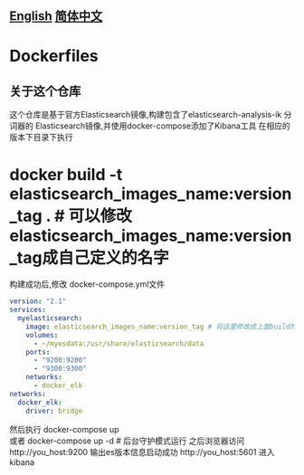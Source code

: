 ## **[English](README.md)** **[简体中文](README_en.md)**
# Dockerfiles

## 关于这个仓库

这个仓库是基于官方Elasticsearch镜像,构建包含了elasticsearch-analysis-ik 分词器的 Elasticsearch镜像,并使用docker-compose添加了Kibana工具
在相应的版本下目录下执行
# docker build -t elasticsearch_images_name:version_tag .  # 可以修改elasticsearch_images_name:version_tag成自己定义的名字
构建成功后,修改 docker-compose.yml文件
```yaml
version: "2.1"
services:
  myelasticsearch:
    image: elasticsearch_images_name:version_tag # 将这里修改成上面build时候的名字
    volumes:
      - ~/myesdata:/usr/share/elasticsearch/data
    ports:
      - "9200:9200"
      - "9300:9300"
    networks:
      - docker_elk
networks:
  docker_elk:
    driver: bridge
```

然后执行 docker-compose up  
或者 docker-compose up -d # 后台守护模式运行
之后浏览器访问 http://you_host:9200 输出es版本信息启动成功
http://you_host:5601 进入kibana